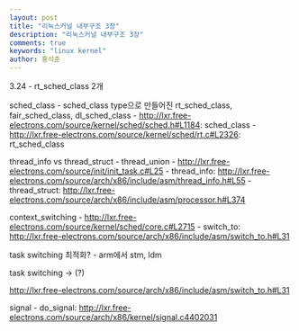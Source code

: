 ```yaml
---
layout: post
title: "리눅스커널 내부구조 3장"
description: "리눅스커널 내부구조 3장"
comments: true
keywords: "linux kernel"
author: 홍석준
---
```


3.24
    - rt_sched_class 2개

sched_class
    - sched_class type으로 만들어진 rt_sched_class, fair_sched_class, dl_sched_class
    - http://lxr.free-electrons.com/source/kernel/sched/sched.h#L1184: sched_class
    - http://lxr.free-electrons.com/source/kernel/sched/rt.c#L2326: rt_sched_class


thread_info vs thread_struct
    - thread_union
    - http://lxr.free-electrons.com/source/init/init_task.c#L25
    - thread_info: http://lxr.free-electrons.com/source/arch/x86/include/asm/thread_info.h#L55
    - thread_struct: http://lxr.free-electrons.com/source/arch/x86/include/asm/processor.h#L374

context_switching
    - http://lxr.free-electrons.com/source/kernel/sched/core.c#L2715
    - switch_to: http://lxr.free-electrons.com/source/arch/x86/include/asm/switch_to.h#L31

task switching 최적화?
    - arm에서 stm, ldm

task switching -> (?)

http://lxr.free-electrons.com/source/arch/x86/include/asm/switch_to.h#L31

signal
    - do_signal: http://lxr.free-electrons.com/source/arch/x86/kernel/signal.c4402031
